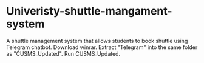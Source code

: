 # Univeristy-shuttle-mangament-system
A shuttle management system that allows students to book shuttle using Telegram chatbot.
Download winrar.
Extract "Telegram" into the same folder as "CUSMS_Updated".
Run CUSMS_Updated.

